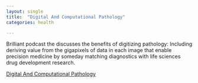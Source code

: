 ```yaml
---
layout: single
title:  "Digital And Computational Pathology"
categories: health

---
```

Brilliant podcast the discusses the benefits of digitizing pathology: Including deriving value from the gigapixels of data in each image that enable precision medicine by someday matching diagnostics with life sciences drug development research. 

 
[Digital And Computational Pathology](https://podcasts.apple.com/us/podcast/episode-130-david-west-proscia-digital-and/id1490210201?i=1000581361064)